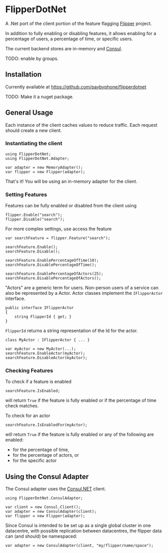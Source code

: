# FlipperDotNet

A .Net port of the client portion of the feature flagging [Flipper](https://github.com/jnunemaker/flipper) project.

In addition to fully enabling or disabling features, it allows enabling for a percentage of users, a percentage of time,
or specific users.

The current backend stores are in-memory and [Consul](https://www.consul.io).

TODO: enable by groups.

## Installation

Currently available at <https://github.com/paybyphone/flipperdotnet>

TODO: Make it a nuget package.

## General Usage

Each instance of the client caches values to reduce traffic. Each request should create a new client.

### Instantiating the client

    using FlipperDotNet;
    using FlipperDotNet.Adapter;
    
    var adapter = new MemoryAdapter();
    var flipper = new Flipper(adapter);

That's it! You will be using an in-memory adapter for the client.

### Setting Features

Features can be fully enabled or disabled from the client using

    flipper.Enable("search");
    flipper.Disable("search");

For more complex settings, use access the feature

    var searchFeature = flipper.Feature("search");
    
    searchFeature.Enable();
    searchFeature.Disable();
    
    searchFeature.EnablePercentageOfTime(10);
    searchFeature.DisablePercentageOfTime();
    
    searchFeature.EnablePercentageOfActors(25);
    searchFeature.DisablePercentageOfActors();

"Actors" are a generic term for users. Non-person users of a service can also be represented by a Actor. Actor classes
implement the `IFlipperActor` interface.

    public interface IFlipperActor
    {
        string FlipperId { get; }
    }

`FlipperId` returns a string representation of the Id for the actor.

    class MyActor : IFlipperActor { ... }
    
    var myActor = new MyActor(...);
    searchFeature.EnableActor(myActor);
    searchFeature.DisableActor(myActor);

### Checking Features

To check if a feature is enabled

    searchFeature.IsEnabled;

will return `True` if the feature is fully enabled or if the percentage of time check matches.

To check for an actor

    searchFeature.IsEnabledFor(myActor);

will return `True` if the feature is fully enabled or any of the following are enabled:

* for the percentage of time,
* for the percentage of actors, or
* for the specific actor

## Using the Consul Adapter

The Consul adapter uses the [Consul.NET](https://github.com/PlayFab/consuldotnet/) client.

    using FlipperDotNet.ConsulAdapter;
    
    var client = new Consul.Client();
    var adapter = new ConsulAdapter(client);
    var flipper = new Flipper(adapter);

Since Consul is intended to be set up as a single global cluster in one datacentre, with possible replication between
datacentres, the flipper data can (and should) be namespaced:

    var adapter = new ConsulAdapter(client, "my/flipper/name/space");

